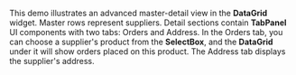 This demo illustrates an advanced master-detail view in the **DataGrid** widget. Master rows represent suppliers. Detail sections contain **TabPanel** UI components with two tabs: Orders and Address. In the Orders tab, you can choose a supplier's product from the **SelectBox**, and the **DataGrid** under it will show orders placed on this product. The Address tab displays the supplier's address.